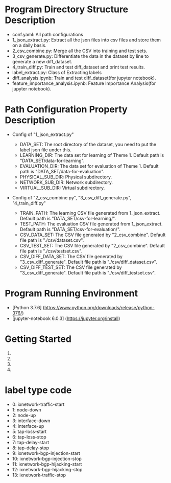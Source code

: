 # Program Directory Structure Description
- conf.yaml: All path configurations
- 1_json_extract.py: Extract all the json files into csv files and store them on a daily basis.
- 2_csv_combine.py: Merge all the CSV into training and test sets.
- 3_csv_generate.py: Differentiate the data in the dataset by line to generate a new diff_dataset.
- 4_train_diff.py: Train and test diff_dataset and print test results.
- label_extract.py: Class of Extracting labels
- diff_analysis.ipynb: Train and test diff_dataset(for jupyter notebook).
- feature_importance_analysis.ipynb: Feature Importance Analysis(for jupyter notebook).

# Path Configuration Property Description
- Config of "1_json_extract.py"
    - DATA_SET: The root directory of the dataset, you need to put the label json file under this.
    - LEARNING_DIR: The data set for learning of Theme 1. Default path is "DATA_SET/data-for-learning".
    - EVALUATION_DIR: The data set for evaluation of Theme 1. Default path is "DATA_SET/data-for-evaluation".
    - PHYSICAL_SUB_DIR: Physical subdirectory.
    - NETWORK_SUB_DIR: Network subdirectory.
    - VIRTUAL_SUB_DIR: Virtual subdirectory.

- Config of "2_csv_combine.py", "3_csv_diff_generate.py", "4_train_diff.py"
    - TRAIN_PATH: The learning CSV file generated from 1_json_extract. Default path is "DATA_SET/csv-for-learning/".
    - TEST_PATH: The evaluation CSV file generated from 1_json_extract. Default path is "DATA_SET/csv-for-evaluation/".
    - CSV_DATA_SET: The CSV file generated by "2_csv_combine". Default file path is "./csv/dataset.csv".
    - CSV_TEST_SET: The CSV file generated by "2_csv_combine". Default file path is "./csv/testset.csv".
    - CSV_DIFF_DATA_SET: The CSV file generated by "3_csv_diff_generate". Default file path is "./csv/diff_dataset.csv".
    - CSV_DIFF_TEST_SET: The CSV file generated by "3_csv_diff_generate". Default file path is "./csv/diff_testset.csv".

# Program Running Environment
- [Python 3.7.6] (https://www.python.org/downloads/release/python-376/)
- [jupyter-notebook 6.0.3] (https://jupyter.org/install)

# Getting Started
1. 
2. 
3. 
4. 


# label type code
- 0: ixnetwork-traffic-start
- 1: node-down
- 2: node-up
- 3: interface-down
- 4: interface-up
- 5: tap-loss-start
- 6: tap-loss-stop
- 7: tap-delay-start
- 8: tap-delay-stop
- 9: ixnetwork-bgp-injection-start
- 10: ixnetwork-bgp-injection-stop
- 11: ixnetwork-bgp-hijacking-start
- 12: ixnetwork-bgp-hijacking-stop
- 13: ixnetwork-traffic-stop